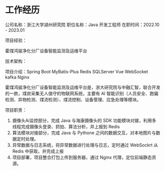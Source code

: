 # 工作经历

公司名称：浙江大学湖州研究院   	          职位名称：Java 开发工程师  			在职时间：2022.10 - 2023.01

项目经验：

霍煤鸿骏净化分厂设备智能监测及运维平台 

技术架构：

项目介绍：Spring Boot MyBatis-Plus Redis  SQLServer Vue WebSocket kafka Nginx

霍煤鸿骏净化分厂设备智能监测及运维平台是，浙大研究院与中融汇智，联合开发的一款，煤炭采集无人值守的物联网系统，主要有 AI 智能识别（人员安全、跑偏检测、异物检测、煤流检测）、煤流控制、设备管理、应急处理等模块。

项目职责：

1. 摄像头Ai监控部分，完成 Java 与海康摄像头的 SDK 功能模块对接，利用多线程完成摄像头登录、抓拍、算法分析，并上报到 Redis
2. 算法模块对接部分，完成 Java 与 Pythone 之间的数据交互，对本地图片与数据定时处理。
3. 异常数据与日志系统，将异常数据进行处理与日志，定时通过 WebSockrt 从 Redis 中获取，并完成上报
4. 项目部署，项目整合打包上传到服务器，通过 Nginx 代理，定位前端静态资源。

